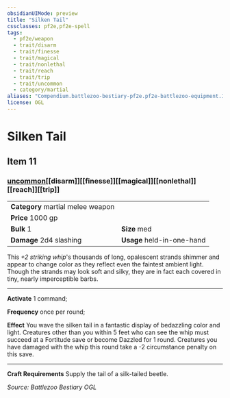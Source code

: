 ```yaml
---
obsidianUIMode: preview
title: "Silken Tail"
cssclasses: pf2e,pf2e-spell
tags:
  - pf2e/weapon
  - trait/disarm
  - trait/finesse
  - trait/magical
  - trait/nonlethal
  - trait/reach
  - trait/trip
  - trait/uncommon
  - category/martial
aliases: "Compendium.battlezoo-bestiary-pf2e.pf2e-battlezoo-equipment.Item.OALXudLmpv7ZiIOW"
license: OGL
---
```

# Silken Tail
## Item 11
### [uncommon](uncommon "Uncommon Rarity Trait")[[disarm]][[finesse]][[magical]][[nonlethal]][[reach]][[trip]]

|  |  |
| -- | -- |
| **Category** martial melee weapon |  |
| **Price** 1000 gp |  |
| **Bulk** 1 | **Size** med |
| **Damage** 2d4 slashing  | **Usage** held-in-one-hand |



This _+2 striking whip_'s thousands of long, opalescent strands shimmer and appear to change color as they reflect even the faintest ambient light. Though the strands may look soft and silky, they are in fact each covered in tiny, nearly imperceptible barbs.

* * *

**Activate** 1 command;

**Frequency** once per round;

**Effect** You wave the silken tail in a fantastic display of bedazzling color and light. Creatures other than you within 5 feet who can see the whip must succeed at a Fortitude save or become Dazzled for 1 round. Creatures you have damaged with the whip this round take a -2 circumstance penalty on this save.

* * *

**Craft Requirements** Supply the tail of a silk-tailed beetle.

*Source: Battlezoo Bestiary*
*OGL*